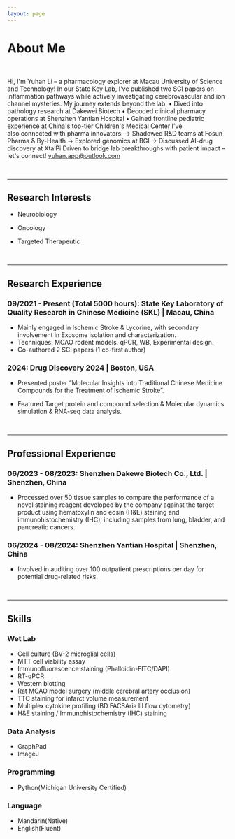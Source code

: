```yaml
---
layout: page
---
```


# About Me

  <br>

<img src="" class="floatpic">

Hi, I'm Yuhan Li – a pharmacology explorer at Macau University of Science and Technology! In our State Key Lab, I've published two SCI papers on inflammation pathways while actively investigating cerebrovascular and ion channel mysteries.
My journey extends beyond the lab:
• Dived into pathology research at Dakewei Biotech
• Decoded clinical pharmacy operations at Shenzhen Yantian Hospital
• Gained frontline pediatric experience at China's top-tier Children's Medical Center
I've also connected with pharma innovators:
→ Shadowed R&D teams at Fosun Pharma & By-Health
→ Explored genomics at BGI
→ Discussed AI-drug discovery at XtalPi
Driven to bridge lab breakthroughs with patient impact – let's connect! yuhan.app@outlook.com

  <br>

---

## Research Interests

- Neurobiology
- Oncology
- Targeted Therapeutic

  <br>

---

## Research Experience

### 09/2021 - Present (Total 5000 hours): State Key Laboratory of Quality Research in Chinese Medicine (SKL) | Macau, China

- Mainly engaged in Ischemic Stroke & Lycorine, with secondary involvement in Exosome isolation and characterization.
- Techniques: MCAO rodent models, qPCR, WB, Experimental design.
- Co-authored 2 SCI papers (1 co-first author) 

### 2024: Drug Discovery 2024 | Boston, USA

- Presented poster “Molecular Insights into Traditional Chinese Medicine Compounds for the Treatment of Ischemic Stroke”.
- Featured Target protein and compound selection & Molecular dynamics simulation & RNA-seq data analysis.

  <br>

---

## Professional Experience

### 06/2023 - 08/2023: Shenzhen Dakewe Biotech Co., Ltd. | Shenzhen, China

- Processed over 50 tissue samples to compare the performance of a novel staining reagent developed by the company against the target product using hematoxylin and eosin (H&E) staining and immunohistochemistry (IHC), including samples from lung, bladder, and pancreatic cancers.

### 06/2024 - 08/2024: Shenzhen Yantian Hospital | Shenzhen, China

- Involved in auditing over 100 outpatient prescriptions per day for potential drug-related risks.

  <br>

---

## Skills

### Wet Lab

- Cell culture (BV-2 microglial cells)
- MTT cell viability assay
- Immunofluorescence staining (Phalloidin-FITC/DAPI)
- RT-qPCR
- Western blotting
- Rat MCAO model surgery (middle cerebral artery occlusion)
- TTC staining for infarct volume measurement
- Multiplex cytokine profiling (BD FACSAria III flow cytometry)
- H&E staining / Immunohistochemistry (IHC) staining

### Data Analysis

- GraphPad
- ImageJ

### Programming

- Python(Michigan University Certified)

### Language

- Mandarin(Native)
- English(Fluent)

 <br>

<br>